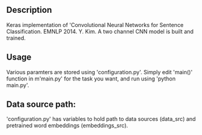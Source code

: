 ## Description
Keras implementation of 'Convolutional Neural Networks for Sentence Classification. EMNLP 2014. Y. Kim.
A two channel CNN model is built and trained. 

## Usage
Various paramters are stored using 'configuration.py'. Simply edit 'main()' function in m'main.py' for the task you want, and run using 'python main.py'.

## Data source path:
'configuration.py' has variables to hold path to data sources (data_src) and pretrained word embeddings (embeddings_src). 
